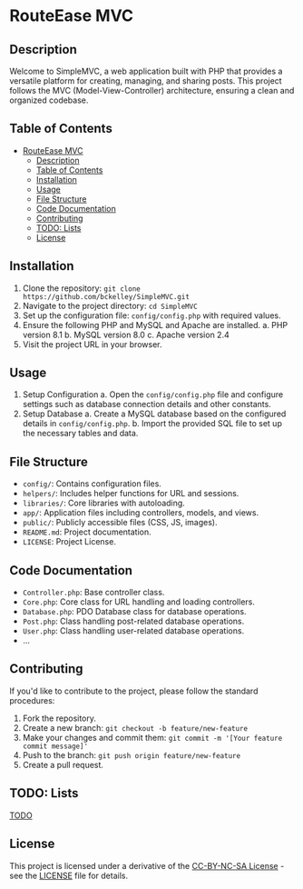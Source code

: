 # RouteEase MVC

## Description

Welcome to SimpleMVC, a web application built with PHP that provides
a versatile platform for creating, managing, and sharing posts.
This project follows the MVC (Model-View-Controller) architecture,
ensuring a clean and organized codebase.

## Table of Contents

- [RouteEase MVC](#routeease-mvc)
  - [Description](#description)
  - [Table of Contents](#table-of-contents)
  - [Installation](#installation)
  - [Usage](#usage)
  - [File Structure](#file-structure)
  - [Code Documentation](#code-documentation)
  - [Contributing](#contributing)
  - [TODO: Lists](#todo-lists)
  - [License](#license)

## Installation

1. Clone the repository: `git clone https://github.com/bckelley/SimpleMVC.git`
2. Navigate to the project directory: `cd SimpleMVC`
3. Set up the configuration file: `config/config.php` with required values.
4. Ensure the following PHP and MySQL and Apache are installed.
   a. PHP version 8.1
   b. MySQL version 8.0
   c. Apache version 2.4
5. Visit the project URL in your browser.

## Usage

1. Setup Configuration
   a. Open the `config/config.php` file and configure settings such
      as database connection details and other constants.
2. Setup Database
   a. Create a MySQL database based on the configured details in `config/config.php`.
   b. Import the provided SQL file to set up the necessary tables and data.

## File Structure

- `config/`: Contains configuration files.
- `helpers/`: Includes helper functions for URL and sessions.
- `libraries/`: Core libraries with autoloading.
- `app/`: Application files including controllers, models, and views.
- `public/`: Publicly accessible files (CSS, JS, images).
- `README.md`: Project documentation.
- `LICENSE`: Project License.

## Code Documentation

- `Controller.php`: Base controller class.
- `Core.php`: Core class for URL handling and loading controllers.
- `Database.php`: PDO Database class for database operations.
- `Post.php`: Class handling post-related database operations.
- `User.php`: Class handling user-related database operations.
- ...

## Contributing

If you'd like to contribute to the project, please follow the standard procedures:

1. Fork the repository.
2. Create a new branch: `git checkout -b feature/new-feature`
3. Make your changes and commit them: `git commit -m '[Your feature commit message]'`
4. Push to the branch: `git push origin feature/new-feature`
5. Create a pull request.

## TODO: Lists

[TODO](.todo)

## License

This project is licensed under a derivative of the [CC-BY-NC-SA License](https://creativecommons.org/licenses/by-nc-sa/4.0/legalcode.txt) - see the [LICENSE](LICENSE) file for details.
